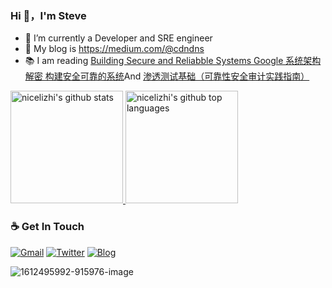 ### Hi 👋，I'm Steve 


- 🔭 I’m currently a Developer and SRE engineer
- 🌱 My blog is https://medium.com/@cdndns
- :books: I am reading <a href="https://nicelizhi.github.io/me/zh-CN/2023/12/09/book-9787115569257/">Building Secure and Reliabble Systems Google 系统架构解密 构建安全可靠的系统</a>And <a href="https://nicelizhi.github.io/me/zh-CN/2023/12/05/book-9787111637417/">渗透测试基础（可靠性安全审计实践指南）</a>

<a href="https://github.com/nicelizhi">
  <img height="180em" src="https://github-readme-stats.vercel.app/api?username=nicelizhi&show_icons=true&theme=buefy&count_private=true" alt="nicelizhi's github stats" /> 
  <img height="180em" src="https://github-readme-stats.vercel.app/api/top-langs/?username=nicelizhi&theme=buefy&layout=compact" alt="nicelizhi's github top languages" /> 
</a>

### ☕ Get In Touch
[![Gmail](https://img.shields.io/badge/-Gmail?style=flat&logo=Gmail&logoColor=white)](mailto:nice.lizhi@gmail.com)
[![Twitter](https://img.shields.io/badge/-Twitter?style=flat&logo=Twitter&logoColor=white)](https://twitter.com/kongfaceworld)
[![Blog](https://img.shields.io/badge/Blog-orange)](https://medium.com/@cdndns)

![1612495992-915976-image](https://github.com/nicelizhi/nicelizhi/assets/34465153/2912927a-675b-43d5-997e-10b868ef158f)
